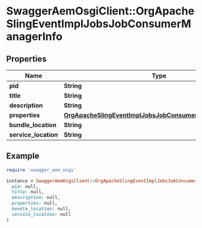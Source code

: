 # SwaggerAemOsgiClient::OrgApacheSlingEventImplJobsJobConsumerManagerInfo

## Properties

| Name | Type | Description | Notes |
| ---- | ---- | ----------- | ----- |
| **pid** | **String** |  | [optional] |
| **title** | **String** |  | [optional] |
| **description** | **String** |  | [optional] |
| **properties** | [**OrgApacheSlingEventImplJobsJobConsumerManagerProperties**](OrgApacheSlingEventImplJobsJobConsumerManagerProperties.md) |  | [optional] |
| **bundle_location** | **String** |  | [optional] |
| **service_location** | **String** |  | [optional] |

## Example

```ruby
require 'swagger_aem_osgi'

instance = SwaggerAemOsgiClient::OrgApacheSlingEventImplJobsJobConsumerManagerInfo.new(
  pid: null,
  title: null,
  description: null,
  properties: null,
  bundle_location: null,
  service_location: null
)
```

